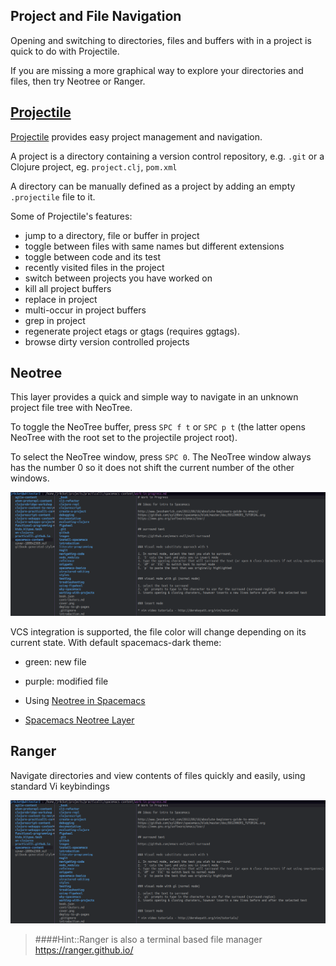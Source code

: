 ## Project and File Navigation

Opening and switching to directories, files and buffers with in a project is quick to do with Projectile.

If you are missing a more graphical way to explore your directories and files, then try Neotree or Ranger.


## [Projectile](https://projectile.readthedocs.io/en/latest/)

[Projectile](https://projectile.readthedocs.io/en/latest/) provides easy project management and navigation.

A project is a directory containing a version control repository, e.g. `.git` or a Clojure project, eg. `project.clj`, `pom.xml`

A directory can be manually defined as a project by adding an empty `.projectile` file to it.

Some of Projectile's features:

* jump to a directory, file or buffer in project
* toggle between files with same names but different extensions
* toggle between code and its test
* recently visited files in the project
* switch between projects you have worked on
* kill all project buffers
* replace in project
* multi-occur in project buffers
* grep in project
* regenerate project etags or gtags (requires ggtags).
* browse dirty version controlled projects

## Neotree

This layer provides a quick and simple way to navigate in an unknown project file tree with NeoTree.

To toggle the NeoTree buffer, press `SPC f t` or `SPC p t` (the latter opens NeoTree with the root set to the projectile project root).

To select the NeoTree window, press `SPC 0`. The NeoTree window always has the number 0 so it does not shift the current number of the other windows.

![Spacemacs - Neotree example](/images/spacemacs-neotree-example.png)

VCS integration is supported, the file color will change depending on its current state. With default spacemacs-dark theme:

* green: new file
* purple: modified file


* Using [Neotree in Spacemacs](/working-with-projects/neotree.html)
* [Spacemacs Neotree Layer](http://develop.spacemacs.org/layers/+filetree/neotree/README.html)

## Ranger

Navigate directories and view contents of files quickly and easily, using standard Vi keybindings

![Spacemacs - Ranger directory and file navigation](/images/spacemacs-ranger-example.png)


> ####Hint::Ranger is also a terminal based file manager
> https://ranger.github.io/
